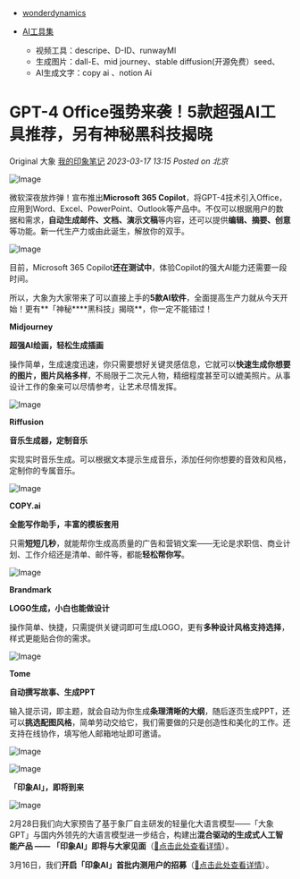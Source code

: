 - [wonderdynamics](https://wonderdynamics.com/)

- [AI工具集](https://www.bilibili.com/video/BV11M4y1S7tg/?spm_id_from=333.1007.top_right_bar_window_custom_collection.content.click&vd_source=2b3537c234d02f82c699d6ee46f94a38)
  - 视频工具：descripe、D-ID、runwayMl
  - 生成图片：dall-E、mid journey、stable diffusion(开源免费）seed、
  - AI生成文字：copy ai 、notion Ai

# GPT-4 Office强势来袭！5款超强AI工具推荐，另有神秘黑科技揭晓

Original 大象 [我的印象笔记](javascript:void(0);) *2023-03-17 13:15* *Posted on 北京*

![Image](https://mmbiz.qpic.cn/sz_mmbiz_gif/nEjtggYrZgBWlnpRS6WrLd6ReskOSnaarz3d06cMxzBtuic3lRk0WP7hjNZMgWH2NNZH400p24L6oTWowU2icNLA/640?wx_fmt=gif&wxfrom=5&wx_lazy=1&wx_co=1)



微软深夜放炸弹！宣布推出**Microsoft 365 Copilot**，将GPT-4技术引入Office，应用到Word、Excel、PowerPoint、Outlook等产品中。不仅可以根据用户的数据和需求，**自动生成邮件、文档、演示文稿**等内容，还可以提供**编辑、摘要、创意**等功能。新一代生产力或由此诞生，解放你的双手。



![Image](https://mmbiz.qpic.cn/sz_mmbiz_png/nEjtggYrZgBpb5Fnag6n6D5iasyhf0gLwkQz5ibn4cIDHwXspfWEK8iaIo1fhcSZXPMABUTGTdsicxwZZ5UribibWlRw/640?wx_fmt=png&wxfrom=5&wx_lazy=1&wx_co=1)



目前，Microsoft 365 Copilot**还在测试中**，体验Copilot的强大AI能力还需要一段时间。



所以，大象为大家带来了可以直接上手的**5款AI软件**，全面提高生产力就从今天开始！更有**「神秘****黑科技」揭晓**，你一定不能错过！

**Midjourney**

**超强AI绘画，轻松生成插画**

操作简单，生成速度迅速，你只需要想好关键灵感信息，它就可以**快速生成你想要的图片，图片风格多样**，不局限于二次元人物，精细程度甚至可以媲美照片。从事设计工作的象亲可以尽情参考，让艺术尽情发挥。

![Image](https://mmbiz.qpic.cn/sz_mmbiz_png/nEjtggYrZgBpb5Fnag6n6D5iasyhf0gLwhhYnJOicsQzEWQSgcqrpSe7nIX7ofHPe3Ge9pEhwoLChm1jVjTsPk8A/640?wx_fmt=png&wxfrom=5&wx_lazy=1&wx_co=1)

**Riffusion**

**音乐生成器，定制音乐**

实现实时音乐生成。可以根据文本提示生成音乐，添加任何你想要的音效和风格，定制你的专属音乐。

![Image](https://mmbiz.qpic.cn/sz_mmbiz_png/nEjtggYrZgBpb5Fnag6n6D5iasyhf0gLwWJKICyZ4AyWNpzYzjZCh6VbHxic9QMRQFjSjHTBGGXicB5YNjt5J5Dtg/640?wx_fmt=png&wxfrom=5&wx_lazy=1&wx_co=1)

**COPY.ai**



**全能写作助手，丰富的模板套用**

只需**短短几秒**，就能帮你生成高质量的广告和营销文案——无论是求职信、商业计划、工作介绍还是清单、邮件等，都能**轻松帮你写**。

![Image](https://mmbiz.qpic.cn/sz_mmbiz_png/nEjtggYrZgBpb5Fnag6n6D5iasyhf0gLwtJXcQNuuog0icG9UvkUdyoT6Fvt0Rup4ibaywCLghgSQMXKdYftD1yKw/640?wx_fmt=png&wxfrom=5&wx_lazy=1&wx_co=1)



**Brandmark**

**LOGO生成，小白也能做设计**

操作简单、快捷，只需提供关键词即可生成LOGO，更有**多种设计风格支持选择**，样式更能贴合你的需求。

![Image](https://mmbiz.qpic.cn/sz_mmbiz_png/nEjtggYrZgBpb5Fnag6n6D5iasyhf0gLwOy7o8ycA6FwvTFY6ZNOmC2JiaUUia78lz5X8Kgibc8INM3IvcYricKGvSA/640?wx_fmt=png&wxfrom=5&wx_lazy=1&wx_co=1)

**Tome**

**自动撰写故事、生成PPT**

输入提示词，即主题，就会自动为你生成**条理清晰的大纲**，随后逐页生成PPT，还可以**挑选配图风格**，简单劳动交给它，我们需要做的只是创造性和美化的工作。还支持在线协作，填写他人邮箱地址即可邀请。

![Image](https://mmbiz.qpic.cn/sz_mmbiz_png/nEjtggYrZgBpb5Fnag6n6D5iasyhf0gLwicVicicicVtkXZKzabqaJIHdPgbjO1aG2IsH14Gvj9fbCT52YicZesdXlTw/640?wx_fmt=png&wxfrom=5&wx_lazy=1&wx_co=1)

![Image](https://mmbiz.qpic.cn/sz_mmbiz_png/nEjtggYrZgBpb5Fnag6n6D5iasyhf0gLwEuWeDa9xrAQc4lyIqASBQbNPn5uicn6qrdicOxPsfsajNbkbNtCgwg6A/640?wx_fmt=png&wxfrom=5&wx_lazy=1&wx_co=1)

**「印象AI」，即将到来**



![Image](https://mmbiz.qpic.cn/sz_mmbiz_png/nEjtggYrZgBpb5Fnag6n6D5iasyhf0gLwruw8nPOoYMZsx1icl1wiccPobia0lZBbbrxWaVvplX9iaRQnzbYpvtgjSw/640?wx_fmt=png&wxfrom=5&wx_lazy=1&wx_co=1)

2月28日我们向大家预告了基于象厂自主研发的轻量化大语言模型——「大象GPT」与国内外领先的大语言模型进一步结合，构建出**混合驱动的生成式人工智能产品 —— 「印象AI」即将与大家见面**（[👋点击此处查看详情](http://mp.weixin.qq.com/s?__biz=MjM5MDgzMDYyMA==&mid=2675782568&idx=1&sn=fb28e2510429e4226053914b084508df&chksm=bc374adb8b40c3cd475314de0fd321b339059a5ce51cbd31b32181841bcba175fa6c6c08ba91&scene=21#wechat_redirect)）。



3月16日，我们**开启「印象AI」首批内测用户的招募**（[👋点击此处查看详情](http://mp.weixin.qq.com/s?__biz=MjM5OTA3MjUwMA==&mid=2651246635&idx=1&sn=120d02dbbc16a78be746212fd54b9a93&chksm=bd3377b08a44fea60c84ba14cacdefe1fcf13faa9cff8341e13eaa47116fb5c30148d9c04036&scene=21#wechat_redirect)）。